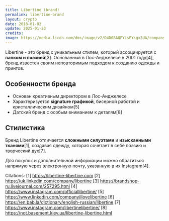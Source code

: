```yaml
---
title: Libertine (brand)
permalink: libertine-brand
layout: crypto
date: 2018-01-02
update: 2025-01-23
credits:
image: https://media.licdn.com/dms/image/v2/D4D0BAQFYLsFYsgx3UA/company-logo_200_200/company-logo_200_200/0/1665156235395/libertine_logo?e=2147483647&v=beta&t=Gct3_RnbfKC0GJhD0CcjvQw4Us0RQbHyLIJnWvtr9rM
---
```


Libertine - это бренд с уникальным стилем, который ассоциируется с **панком и поэзией**[3]. Основанный в Лос-Анджелесе в 2001 году[4], бренд известен своим неповторимым подходом к созданию одежды и принтов.

## Особенности бренда

- Основан креативным директором в Лос-Анджелесе
- Характеризуется **signature графикой**, бисерной работой и кристаллическим дизайном[5]
- Датский бренд с особым вниманием к деталям[8]

## Стилистика

Бренд Libertine отличается **сложными силуэтами** и **изысканными тканями**[1], создавая одежду, которая сочетает в себе поэзию и творческий дух[7].

Для покупок и дополнительной информации можно обратиться напрямую через электронную почту, указанную в их Instagram[4].

Citations:
[1] https://libertine-libertine.com
[2] https://uk.linkedin.com/company/libertine
[3] https://brandshop-ru.livejournal.com/257295.html
[4] https://www.instagram.com/officiallibertine/
[5] https://www.linkedin.com/company/ilovelibertine
[6] https://en.bab.la/dictionary/english-russian/libertine
[7] https://www.instagram.com/libertinelibertine/
[8] https://not.basement.kiev.ua/libertine-libertine.html
